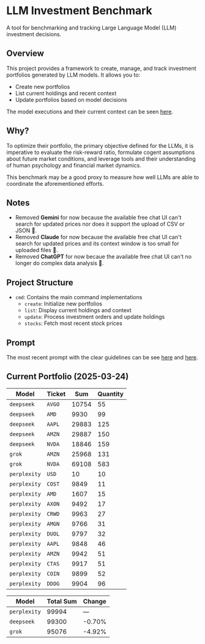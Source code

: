 # LLM Investment Benchmark

A tool for benchmarking and tracking Large Language Model (LLM) investment decisions.

## Overview

This project provides a framework to create, manage, and track investment portfolios generated by LLM models. It allows you to:
- Create new portfolios
- List current holdings and recent context
- Update portfolios based on model decisions

The model executions and their current context can be seen [here](./orders).

## Why?

To optimize their portfolio, the primary objective defined for the LLMs, it is imperative to evaluate the risk-reward ratio, formulate cogent assumptions about future market conditions, and leverage tools and their understanding of human psychology and financial market dynamics.

This benchmark may be a good proxy to measure how well LLMs are able to coordinate the aforementioned efforts.

## Notes

- Removed __Gemini__ for now because the available free chat UI can't search for updated prices nor does it support the upload of CSV or JSON :grimacing:.
- Removed __Claude__ for now because the available free chat UI can't search for updated prices and its context window is too small for uploaded files :grimacing:.
- Removed __ChatGPT__ for now becaue the available free chat UI can't no longer do complex data analysis :grimacing:.

## Project Structure

- `cmd`: Contains the main command implementations
  - `create`: Initialize new portfolios
  - `list`: Display current holdings and context
  - `update`: Process investment orders and update holdings
  - `stocks`: Fetch most recent stock prices

## Prompt

The most recent prompt with the clear guidelines can be see [here](./cmd/create/prompt.txt) and [here](./cmd/list/prompt.txt).

## Current Portfolio (2025-03-24)

| Model | Ticket | Sum | Quantity |
|-------|-------|-------|--------|
|`deepseek`|`AVGO`|10754|55|
|`deepseek`|`AMD`|9930|99|
|`deepseek`|`AAPL`|29883|125|
|`deepseek`|`AMZN`|29887|150|
|`deepseek`|`NVDA`|18846|159|
|`grok`|`AMZN`|25968|131|
|`grok`|`NVDA`|69108|583|
|`perplexity`|`USD`|10|10|
|`perplexity`|`COST`|9849|11|
|`perplexity`|`AMD`|1607|15|
|`perplexity`|`AXON`|9492|17|
|`perplexity`|`CRWD`|9963|27|
|`perplexity`|`AMGN`|9766|31|
|`perplexity`|`DUOL`|9797|32|
|`perplexity`|`AAPL`|9848|46|
|`perplexity`|`AMZN`|9942|51|
|`perplexity`|`CTAS`|9917|51|
|`perplexity`|`COIN`|9899|52|
|`perplexity`|`DDOG`|9904|96|



| Model | Total Sum | Change |
|-------|-----------|--------|
|`perplexity`|99994|—|
|`deepseek`|99300|-0.70%|
|`grok`|95076|-4.92%|


